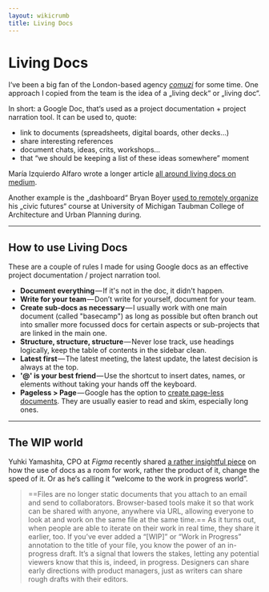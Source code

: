 ```yaml
---
layout: wikicrumb
title: Living Docs
---
```

# Living Docs
I‘ve been a big fan of the London-based agency [_comuzi_](https://www.comuzi.xyz/) for some time. One approach I copied from the team is the idea of a „living deck“ or „living doc“.

In short: a Google Doc, that‘s used as a project documentation + project narration tool. It can be used to, quote:

- link to documents (spreadsheets, digital boards, other decks…)
- share interesting references
- document chats, ideas, crits, workshops…
- that “we should be keeping a list of these ideas somewhere” moment

María Izquierdo Alfaro wrote a longer article [all around living docs on medium](https://medium.com/@mariaizquierdo/documenting-work-to-tell-stories-b27da7f3ce96).

Another example is the „dashboard“ Bryan Boyer [used to remotely organize](https://medium.com/@bryan/remote-control-architecture-remotely-march-2020-b33e62dbc51) his „civic futures“ course at University of Michigan Taubman College of Architecture and Urban Planning during.

---

## How to use Living Docs

These are a couple of rules I made for using Google docs as an effective project documentation / project narration tool.

- **Document everything** — If it's not in the doc, it didn't happen.
- **Write for your team** — Don’t write for yourself, document for your team.
- **Create sub-docs as necessary** — I usually work with one main document (called "basecamp") as long as possible but often branch out into smaller more focussed docs for certain aspects or sub-projects that are linked in the main one.
- **Structure, structure, structure** — Never lose track, use headings logically, keep the table of contents in the sidebar clean.
- **Latest first** — The latest meeting, the latest update, the latest decision is always at the top.
- **'@' is your best friend** — Use the shortcut to insert dates, names, or elements without taking your hands off the keyboard.
- **Pageless > Page** — Google has the option to [create page-less documents](https://support.google.com/docs/answer/11528737). They are usually easier to read and skim, especially long ones.

---
## The WIP world

Yuhki Yamashita, CPO at *Figma* recently shared [a rather insightful piece](https://www.figma.com/blog/welcome-to-the-wip/) on how the use of docs as a room for work, rather the product of it, change the speed of it. Or as he‘s calling it “welcome to the work in progress world”.

> ==Files are no longer static documents that you attach to an email and send to collaborators. Browser-based tools make it so that work can be shared with anyone, anywhere via URL, allowing everyone to look at and work on the same file at the same time.== As it turns out, when people are able to iterate on their work in real time, they share it earlier, too. If you’ve ever added a “[WIP]” or “Work in Progress” annotation to the title of your file, you know the power of an in-progress draft. It’s a signal that lowers the stakes, letting any potential viewers know that this is, indeed, in progress. Designers can share early directions with product managers, just as writers can share rough drafts with their editors.